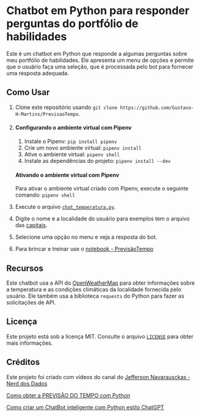 # Chatbot em Python para responder perguntas do portfólio de habilidades

Este é um chatbot em Python que responde a algumas perguntas sobre meu portfólio de habilidades. Ele apresenta um menu de opções e permite que o usuário faça uma seleção, que é processada pelo bot para fornecer uma resposta adequada.

## Como Usar

1. Clone este repositório usando `git clone https://github.com/Gustavo-H-Martins/PrevisaoTempo`.
2. #### Configurando o ambiente virtual com Pipenv
    1. Instale o Pipenv: `pip install pipenv`
    2. Crie um novo ambiente virtual: `pipenv install`
    3. Ative o ambiente virtual: `pipenv shell`
    4. Instale as dependências do projeto: `pipenv install --dev`

    #### Ativando o ambiente virtual com Pipenv
    Para ativar o ambiente virtual criado com Pipenv, execute o seguinte comando:
    `pipenv shell`
3. Execute o arquivo [`chat_temperatura.py`](./chat_temperatura.py).
4. Digite o nome e a localidade do usuário para exemplos tem o arquivo das [capitais](./capitais.csv).
5. Selecione uma opção no menu e veja a resposta do bot.
6. Para brincar e treinar use o [notebook - PrevisãoTempo](./PrevisaoTempo.ipynb)

## Recursos

Este chatbot usa a API do [OpenWeatherMap](https://openweathermap.org/) para obter informações sobre a temperatura e as condições climáticas da localidade fornecida pelo usuário. Ele também usa a biblioteca `requests` do Python para fazer as solicitações de API.

## Licença

Este projeto está sob a licença MIT. Consulte o arquivo [`LICENSE`](./LICENCE) para obter mais informações.


## Créditos
Este projeto foi criado com vídeos do canal do [Jefferson Navarausckas - Nerd dos Dados](https://www.youtube.com/@nerddosdados)

[Como obter a PREVISÃO DO TEMPO com Python](https://www.youtube.com/watch?v=A6Nv3oY5lYc)

[Como criar um ChatBot inteligente com Python estilo ChatGPT](https://www.youtube.com/watch?v=UvaUdZBLo9Y)